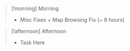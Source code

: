 
> [!morning] Morning
> - Misc Fixes + Map Browsing Fix (~ 8 hours)


> [!afternoon] Afternoon
> - Task Here
